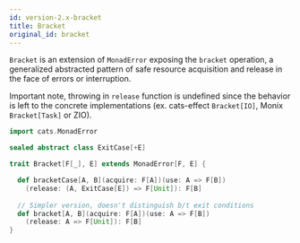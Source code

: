 ```yaml
---
id: version-2.x-bracket
title: Bracket
original_id: bracket
---
```


`Bracket` is an extension of `MonadError` exposing the `bracket`
operation, a generalized abstracted pattern of safe resource
acquisition and release in the face of errors or interruption.

Important note, throwing in `release` function is undefined since the behavior is left to the
concrete implementations (ex. cats-effect `Bracket[IO]`, Monix `Bracket[Task]` or ZIO).

```scala mdoc:silent
import cats.MonadError

sealed abstract class ExitCase[+E]

trait Bracket[F[_], E] extends MonadError[F, E] {

  def bracketCase[A, B](acquire: F[A])(use: A => F[B])
    (release: (A, ExitCase[E]) => F[Unit]): F[B]
   
  // Simpler version, doesn't distinguish b/t exit conditions
  def bracket[A, B](acquire: F[A])(use: A => F[B])
    (release: A => F[Unit]): F[B]
}
```

